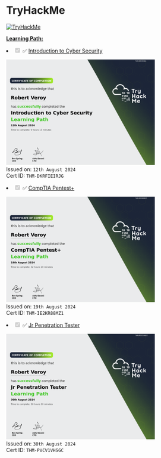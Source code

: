 # TryHackMe

<a href="https://tryhackme.com/p/rave007"><img  src="https://tryhackme-badges.s3.amazonaws.com/rave007.png" alt="TryHackMe"></a>

<b><u>Learning Path:</u></b>
<li class="task-list-item"><input type="checkbox" id="" disabled="" class="task-list-item-checkbox" checked=""> ✅ <a href="https://github.com/rave007/TryHackMe/blob/main/Certificates/THM-DKRFIEIRJG.png">Introduction to Cyber Security</a></li>

<p dir="auto"><a target="_blank" rel="noopener noreferrer nofollow" href="https://github.com/rave007/TryHackMe/blob/main/Certificates/THM-DKRFIEIRJG.png"><img width="400" src="https://github.com/rave007/TryHackMe/blob/main/Certificates/THM-DKRFIEIRJG.png" style="max-width: 100%;"></a> <br>
Issued on: <code>12th August 2024</code> <br>
Cert ID: <code>THM-DKRFIEIRJG</code></p>

<li class="task-list-item"><input type="checkbox" id="" disabled="" class="task-list-item-checkbox" checked=""> ✅ <a href="https://github.com/rave007/TryHackMe/blob/main/Certificates/THM-IE2KR88MZ1.png">CompTIA Pentest+</a></li>

<p dir="auto"><a target="_blank" rel="noopener noreferrer nofollow" href="https://github.com/rave007/TryHackMe/blob/main/Certificates/THM-IE2KR88MZ1.png"><img width="400" src="https://github.com/rave007/TryHackMe/blob/main/Certificates/THM-IE2KR88MZ1.png" style="max-width: 100%;"></a> <br>
Issued on: <code>19th August 2024</code> <br>
Cert ID: <code>THM-IE2KR88MZ1</code></p>

<li class="task-list-item"><input type="checkbox" id="" disabled="" class="task-list-item-checkbox" checked=""> ✅ <a href="https://github.com/rave007/TryHackMe/blob/main/Certificates/THM-IE2KR88MZ1.png">Jr Penetration Tester</a></li>

<p dir="auto"><a target="_blank" rel="noopener noreferrer nofollow" href="https://github.com/rave007/TryHackMe/blob/main/Certificates/THM-IE2KR88MZ1.png"><img width="400" src="https://github.com/rave007/TryHackMe/blob/main/Certificates/THM-PVCV1VHSGC.png" style="max-width: 100%;"></a> <br>
Issued on: <code>30th August 2024</code> <br>
Cert ID: <code>THM-PVCV1VHSGC</code></p>

